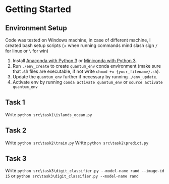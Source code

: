 # Getting Started

## Environment Setup
Code was tested on Windows machine, in case of different machine, I created bash setup scripts (+ when running commands mind slash sign `/` for linux or `\` for win)
1. Install [Anaconda with Python 3](https://www.anaconda.com/products/individual)
   or [Miniconda with Python 3](https://docs.conda.io/en/latest/miniconda.html).
2. Run `./env_create` to create `quantum_env` conda environment (make sure that .sh files are executable, if not write `chmod +x {your_filename}.sh`).
3. Update the `quantum_env` further if necessary by running `./env_update`.
4. Activate env by running `conda activate quantum_env` or `source activate quantum_env`

## Task 1
Write `python src\task1\islands_ocean.py`

## Task 2
Write `python src\task2\train.py`
Write `python src\task2\predict.py`

## Task 3
Write `python src\task3\digit_classifier.py --model-name rand --image-id 15` or `python src\task3\digit_classifier.py --model-name rand`
